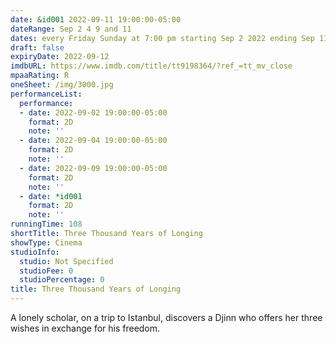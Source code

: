 ```yaml
---
date: &id001 2022-09-11 19:00:00-05:00
dateRange: Sep 2 4 9 and 11
dates: every Friday Sunday at 7:00 pm starting Sep 2 2022 ending Sep 11 2022
draft: false
expiryDate: 2022-09-12
imdbURL: https://www.imdb.com/title/tt9198364/?ref_=tt_mv_close
mpaaRating: R
oneSheet: /img/3000.jpg
performanceList:
  performance:
  - date: 2022-09-02 19:00:00-05:00
    format: 2D
    note: ''
  - date: 2022-09-04 19:00:00-05:00
    format: 2D
    note: ''
  - date: 2022-09-09 19:00:00-05:00
    format: 2D
    note: ''
  - date: *id001
    format: 2D
    note: ''
runningTime: 108
shortTitle: Three Thousand Years of Longing
showType: Cinema
studioInfo:
  studio: Not Specified
  studioFee: 0
  studioPercentage: 0
title: Three Thousand Years of Longing
---
```


A lonely scholar, on a trip to Istanbul, discovers a Djinn who offers her three wishes in exchange for his freedom.